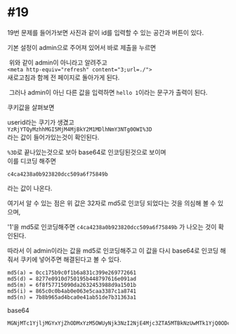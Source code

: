 #19
=
19번 문제를 들어가보면 사진과 같이 id를 입력할 수 있는 공간과 버튼이 있다.
![]()

기본 설정이 admin으로 주어져 있어서 바로 제출을 누르면

![]()
위와 같이 admin이 아니라고 알려주고   
`<meta http-equiv="refresh" content="3;url=./">`  
새로고침과 함께 전 페이지로 돌아가게 된다.

![]()
그러나 admin이 아닌 다른 값을 입력하면 `hello 1`이라는 문구가 출력이 된다.

쿠키값을 살펴보면
![]()

userid라는 쿠기가 생겼고  
`YzRjYTQyMzhhMGI5MjM4MjBkY2M1MDlhNmY3NTg0OWI%3D`  
라는 값이 들어가있는것이 확인된다.

`%3D`로 끝나있는것으로 보아 base64로 인코딩된것으로 보이며  
이를 디코딩 해주면  

`c4ca4238a0b923820dcc509a6f75849b`  

라는 값이 나온다.

여기서 알 수 있는 점은 위 값은 32자로 md5로 인코딩 되었다는 것을 의심해 볼 수 있으며,  
![]()

'1'을 md5로 인코딩해주면 `c4ca4238a0b923820dcc509a6f75849b` 가 나오는 것이 확인된다.

따라서 이 admin이라는 값을 md5로 인코딩해주고 이 값을 다시 base64로 인코딩 해줘서 쿠키에 넣어주면 해결된다고 볼 수 있다.

```
md5(a) = 0cc175b9c0f1b6a831c399e269772661
md5(d) = 8277e0910d750195b448797616e091ad
md5(m) = 6f8f57715090da2632453988d9a1501b
md5(i) = 865c0c0b4ab0e063e5caa3387c1a8741
md5(n) = 7b8b965ad4bca0e41ab51de7b31363a1
```

base64
```
MGNjMTc1YjljMGYxYjZhODMxYzM5OWUyNjk3NzI2NjE4Mjc3ZTA5MTBkNzUwMTk1YjQ0ODc5NzYxNmUwOTFhZDZmOGY1NzcxNTA5MGRhMjYzMjQ1Mzk4OGQ5YTE1MDFiODY1YzBjMGI0YWIwZTA2M2U1Y2FhMzM4N2MxYTg3NDE3YjhiOTY1YWQ0YmNhMGU0MWFiNTFkZTdiMzEzNjNhMZDQxZDhjZDk4ZjAwYjIwNGU5ODAwOTk4ZWNmODQyN2U
```

